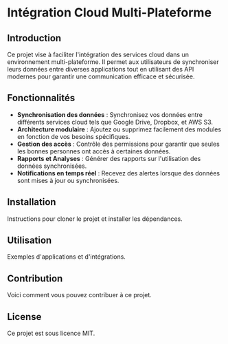 # Intégration Cloud Multi-Plateforme

## Introduction
Ce projet vise à faciliter l'intégration des services cloud dans un environnement multi-plateforme. Il permet aux utilisateurs de synchroniser leurs données entre diverses applications tout en utilisant des API modernes pour garantir une communication efficace et sécurisée.

## Fonctionnalités
- **Synchronisation des données** : Synchronisez vos données entre différents services cloud tels que Google Drive, Dropbox, et AWS S3.
- **Architecture modulaire** : Ajoutez ou supprimez facilement des modules en fonction de vos besoins spécifiques.
- **Gestion des accès** : Contrôle des permissions pour garantir que seules les bonnes personnes ont accès à certaines données.
- **Rapports et Analyses** : Générer des rapports sur l'utilisation des données synchronisées.
- **Notifications en temps réel** : Recevez des alertes lorsque des données sont mises à jour ou synchronisées.

## Installation
Instructions pour cloner le projet et installer les dépendances.

## Utilisation
Exemples d'applications et d'intégrations.

## Contribution
Voici comment vous pouvez contribuer à ce projet.

## License
Ce projet est sous licence MIT.